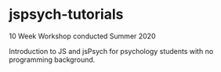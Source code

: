 # jspsych-tutorials

10 Week Workshop conducted Summer 2020

Introduction to JS and jsPsych for psychology students with no programming background.
